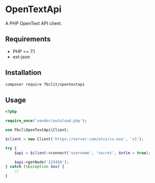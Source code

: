 # OpenTextApi

A PHP OpenText API client.

## Requirements

- PHP >= 7.1
- ext-json

## Installation

```bash
composer require fbclit/opentextapi
```

## Usage

```php
<?php

require_once('vendor/autoload.php');

use Fbcl\OpenTextApi\Client;

$client = new Client('https://server.com/otcs/cs.exe', 'v1');

try {
    $api = $client->connect('username', 'secret', $ntlm = true);

    $api->getNode('123456');
} catch (\Exception $ex) {
    //
}
```
